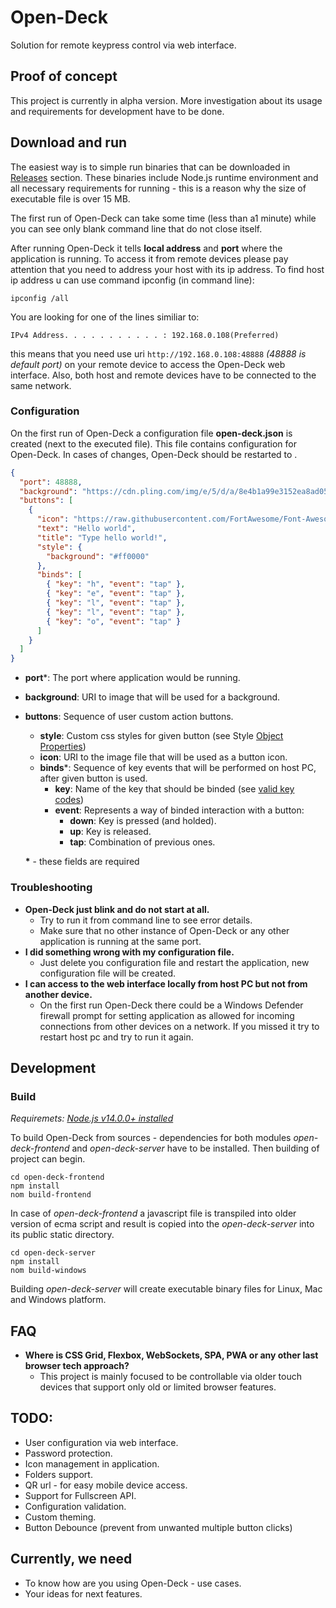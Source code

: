 # Open-Deck
Solution for remote keypress control via web interface.

## Proof of concept
This project is currently in alpha version. More investigation about its usage and requirements for development
have to be done.

## Download and run
The easiest way is to simple run binaries that can be downloaded in [Releases](https://github.com/JJetmar/open-deck/releases/fsd) section.
These binaries include Node.js runtime environment and all necessary requirements for running - this is a reason why the size of executable
file is over 15 MB.

The first run of Open-Deck can take some time (less than a1 minute) while you can see only blank command line that do not close itself.

After running Open-Deck it tells **local address** and **port** where the application is running.
To access it from remote devices please pay attention that you need to address your host with its ip address.
To find host ip address u can use command ipconfig (in command line):
```
ipconfig /all
```
You are looking for one of the lines similiar to:
```
IPv4 Address. . . . . . . . . . . : 192.168.0.108(Preferred)
```
this means that you need use uri ```http://192.168.0.108:48888``` *(48888 is default port)* on your remote device to access the Open-Deck web interface.
Also, both host and remote devices have to be connected to the same network. 

### Configuration
On the first run of Open-Deck a configuration file **open-deck.json** is created (next to the executed file).
This file contains configuration for Open-Deck. In cases of changes, Open-Deck should be restarted to .

```json
{
  "port": 48888,
  "background": "https://cdn.pling.com/img/e/5/d/a/8e4b1a99e3152ea8ad0574ed875e29708b543075c97948e02b76e877255615861641.jpg",
  "buttons": [
    {
      "icon": "https://raw.githubusercontent.com/FortAwesome/Font-Awesome/master/svgs/solid/keyboard.svg",
      "text": "Hello world",
      "title": "Type hello world!",
      "style": {
        "background": "#ff0000"
      },
      "binds": [
        { "key": "h", "event": "tap" },
        { "key": "e", "event": "tap" },
        { "key": "l", "event": "tap" },
        { "key": "l", "event": "tap" },
        { "key": "o", "event": "tap" }
      ]
    }
  ]
}
```
- **port**&ast;: The port where application would be running.
- **background**: URI to image that will be used for a background.
- **buttons**: Sequence of user custom action buttons.
  - **style**: Custom css styles for given button (see Style [Object Properties](https://www.w3schools.com/jsref/dom_obj_style.asp))
  - **icon**: URI to the image file that will be used as a button icon.
  - **binds**&ast;: Sequence of key events that will be performed on host PC, after given button is used.
    - **key**: Name of the key that should be binded (see [valid key codes](http://robotjs.io/docs/syntax#keys)) 
    - **event**: Represents a way of binded interaction with a button:
      - **down**: Key is pressed (and holded).
      - **up**: Key is released.
      - **tap**: Combination of previous ones.
  
  **&ast;** - these fields are required

### Troubleshooting
- **Open-Deck just blink and do not start at all.**
  - Try to run it from command line to see error details.
  - Make sure that no other instance of Open-Deck or any other application
    is running at the same port.
- **I did something wrong with my configuration file.**
  - Just delete you configuration file and restart the application, new configuration file will be created.
- **I can access to the web interface locally from host PC but not from another device.**
  - On the first run Open-Deck there could be a Windows Defender firewall prompt
    for setting application as allowed for incoming connections from other devices on a network. 
    If you missed it try to restart host pc and try to run it again.

## Development
### Build
*Requiremets: [Node.js v14.0.0+ installed](https://nodejs.org/en/)*

To build Open-Deck from sources - dependencies for both modules *open-deck-frontend* and *open-deck-server*
have to be installed. Then building of project can begin.
```shell
cd open-deck-frontend
npm install
nom build-frontend
```
In case of *open-deck-frontend* a javascript file is transpiled
into older version of ecma script and result is copied into the *open-deck-server* into its public static directory.
```shell
cd open-deck-server
npm install
nom build-windows
```
Building *open-deck-server* will create executable binary files for Linux, Mac and Windows platform.

## FAQ
- **Where is CSS Grid, Flexbox, WebSockets, SPA, PWA or any other last browser tech approach?**
  - This project is mainly focused to be controllable via older touch devices that support only old or limited browser features.

## TODO:
- User configuration via web interface.
- Password protection.
- Icon management in application.
- Folders support.
- QR url - for easy mobile device access.
- Support for Fullscreen API.
- Configuration validation.
- Custom theming.
- Button Debounce (prevent from unwanted multiple button clicks)

## Currently, we need
- To know how are you using Open-Deck - use cases.
- Your ideas for next features.